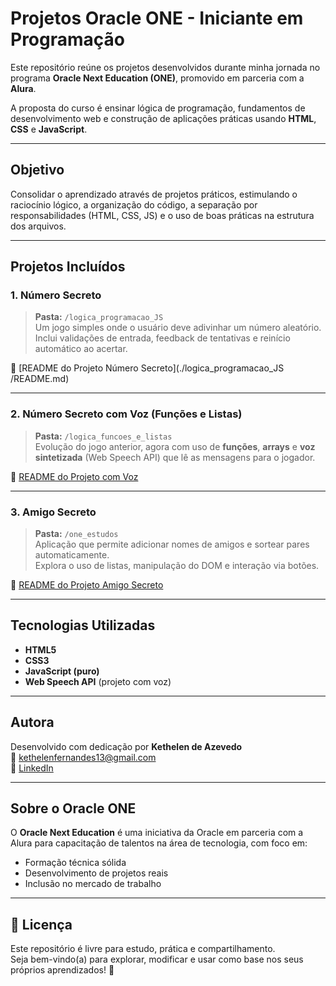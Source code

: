 # Projetos Oracle ONE - Iniciante em Programação

Este repositório reúne os projetos desenvolvidos durante minha jornada no programa **Oracle Next Education (ONE)**, promovido em parceria com a **Alura**.

A proposta do curso é ensinar lógica de programação, fundamentos de desenvolvimento web e construção de aplicações práticas usando **HTML**, **CSS** e **JavaScript**.

---

## Objetivo

Consolidar o aprendizado através de projetos práticos, estimulando o raciocínio lógico, a organização do código, a separação por responsabilidades (HTML, CSS, JS) e o uso de boas práticas na estrutura dos arquivos.

---

## Projetos Incluídos

### 1. Número Secreto  
> **Pasta:** `/logica_programacao_JS`  
Um jogo simples onde o usuário deve adivinhar um número aleatório.  
Inclui validações de entrada, feedback de tentativas e reinício automático ao acertar.  

🔗 [README do Projeto Número Secreto](./logica_programacao_JS
/README.md)

---

### 2. Número Secreto com Voz (Funções e Listas)  
> **Pasta:** `/logica_funcoes_e_listas`  
Evolução do jogo anterior, agora com uso de **funções**, **arrays** e **voz sintetizada** (Web Speech API) que lê as mensagens para o jogador.  

🔗 [README do Projeto com Voz](./logica_funcoes_e_listas/README.md)

---

### 3. Amigo Secreto  
> **Pasta:** `/one_estudos`  
Aplicação que permite adicionar nomes de amigos e sortear pares automaticamente.  
Explora o uso de listas, manipulação do DOM e interação via botões.  

🔗 [README do Projeto Amigo Secreto](./one_estudos/README.md)

---

## Tecnologias Utilizadas

- **HTML5**
- **CSS3**
- **JavaScript (puro)**
- **Web Speech API** (projeto com voz)

---

## Autora

Desenvolvido com dedicação por **Kethelen de Azevedo**  
📧 kethelenfernandes13@gmail.com  
🔗 [LinkedIn](https://www.linkedin.com/in/kethelendeazevedo)

---

## Sobre o Oracle ONE

O **Oracle Next Education** é uma iniciativa da Oracle em parceria com a Alura para capacitação de talentos na área de tecnologia, com foco em:

- Formação técnica sólida
- Desenvolvimento de projetos reais
- Inclusão no mercado de trabalho

---

## 📄 Licença

Este repositório é livre para estudo, prática e compartilhamento.  
Seja bem-vindo(a) para explorar, modificar e usar como base nos seus próprios aprendizados! 🚀
